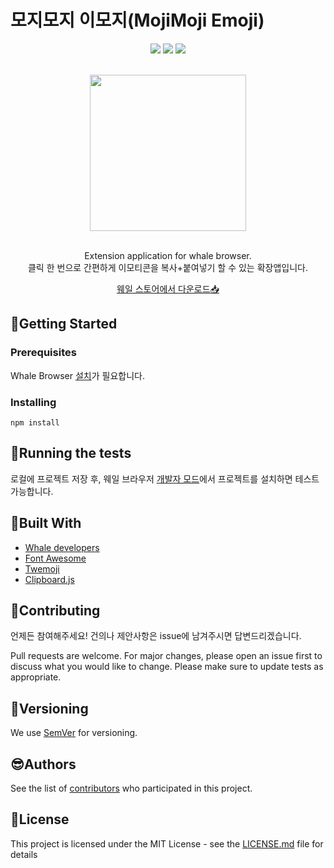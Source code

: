 # 모지모지 이모지(MojiMoji Emoji)

<center>
<img src="https://img.shields.io/badge/language-javascript-red.svg">  <img src="https://img.shields.io/badge/version-1.0.0-orange">  <img src="https://img.shields.io/badge/license-MIT-green"><br></br>

<img src="https://user-images.githubusercontent.com/30452963/69117857-76298b00-0ad4-11ea-9243-17ad4805c9eb.png" width="250" height="250"><br></br>

Extension application for whale browser.  
클릭 한 번으로 간편하게 이모티콘을 복사+붙여넣기 할 수 있는 확장앱입니다.

<a href="https://store.whale.naver.com/detail/ilglkcbgchmaadclmokfkcdmnanniakn">웨일 스토어에서 다운로드📥</a>

</center>

## 👾Getting Started

### Prerequisites

Whale Browser [설치](https://whale.naver.com/ko/download)가 필요합니다.

### Installing

```
npm install
```

## 🔌Running the tests

로컬에 프로젝트 저장 후, 웨일 브라우저 [개발자 모드](whale://extensions/)에서 프로젝트를 설치하면 테스트 가능합니다.

## 🔨Built With

- [Whale developers](https://developers.whale.naver.com/)
- [Font Awesome](https://fontawesome.com/)
- [Twemoji](https://twemoji.twitter.com)
- [Clipboard.js](https://github.com/zenorocha/clipboard.js)

## 👥Contributing

언제든 참여해주세요! 건의나 제안사항은 issue에 남겨주시면 답변드리겠습니다.

Pull requests are welcome. For major changes, please open an issue first to discuss what you would like to change.
Please make sure to update tests as appropriate.

## 📢Versioning

We use [SemVer](http://semver.org/) for versioning.

## 😎Authors

See the list of [contributors](https://github.com/soyoungjeong/EmojiByEternal/graphs/contributors) who participated in this project.

## 📄License

This project is licensed under the MIT License - see the [LICENSE.md](https://github.com/soyoungjeong/EmojiByEternal/blob/master/LICENSE) file for details
